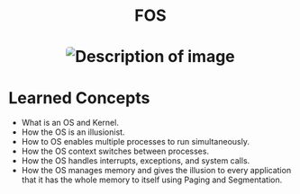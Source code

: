 <h1 align="center"> FOS </h1>

<h1 align="center">
<img src="https://i.imgur.com/4FJ1YzH.png" alt="Description of image" style="border-radius: 5px;">
</h1>

# Learned Concepts
- What is an OS and Kernel.
- How the OS is an illusionist.
- How to OS enables multiple processes to run simultaneously.
- How the OS context switches between processes.
- How the OS handles interrupts, exceptions, and system calls.
- How the OS manages memory and gives the illusion to every application that it has the whole memory to itself using Paging and Segmentation.